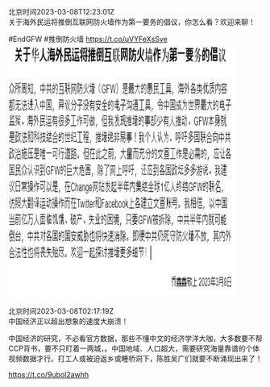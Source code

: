 北京时间2023-03-08T12:23:01Z<br>关于海外民运将推倒互联网防火墙作为第一要务的倡议，你怎么看？欢迎来聊！

 #EndGFW  #推倒防火墙 https://t.co/uVYFeXsSye<br><img src='/temp/image/2023/w-Month-3/1633322404251602944_0.jpg' width='450' height='500'><br><br>北京时间2023-03-08T02:17:19Z<br>中国经济正以超出想象的速度大崩溃！

中国经济的研究，不必看官方数据，那些不懂中文的经济学洋大咖，大多数要不帮CCP背书，要不只盯着一两城，。中国地域、人口超大，需要研究海量靠谱的个体视频数据才行。打工人或被迫返乡或睡桥洞下，陈胜吴广们就要不断涌现出来了！

https://t.co/9ubol2awhh<br><br><br>